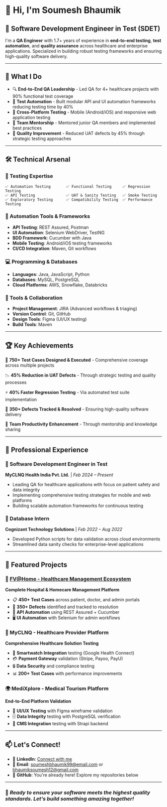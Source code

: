 # 👋 Hi, I'm Soumesh Bhaumik

## 🚀 Software Development Engineer in Test (SDET)

I'm a **QA Engineer** with 1.7+ years of experience in **end-to-end testing**, **test automation**, and **quality assurance** across healthcare and enterprise applications. Specialized in building robust testing frameworks and ensuring high-quality software delivery.

---

## 🎯 What I Do

- 🔍 **End-to-End QA Leadership** - Led QA for 4+ healthcare projects with 90% functional test coverage
- 🤖 **Test Automation** - Built modular API and UI automation frameworks reducing testing time by 40%
- 📱 **Cross-Platform Testing** - Mobile (Android/iOS) and responsive web application testing
- 👥 **Team Mentorship** - Mentored junior QA members and implemented best practices
- 🐛 **Quality Improvement** - Reduced UAT defects by 45% through strategic testing approaches

---

## 🛠️ Technical Arsenal

### 🧪 Testing Expertise
```
✅ Automation Testing       ✅ Functional Testing     ✅ Regression Testing    
✅ API Testing              ✅ UAT & Sanity Testing   ✅ Smoke Testing         
✅ Exploratory Testing      ✅ Compatibility Testing  ✅ Performance Testing
```

### 🔧 Automation Tools & Frameworks
- **API Testing**: REST Assured, Postman
- **UI Automation**: Selenium WebDriver, TestNG
- **BDD Framework**: Cucumber with Java
- **Mobile Testing**: Android/iOS testing frameworks
- **CI/CD Integration**: Maven, Git workflows

### 💻 Programming & Databases
- **Languages**: Java, JavaScript, Python
- **Databases**: MySQL, PostgreSQL
- **Cloud Platforms**: AWS, Snowflake, Databricks

### 🔄 Tools & Collaboration
- **Project Management**: JIRA (Advanced workflows & triaging)
- **Version Control**: Git, GitHub
- **Design Tools**: Figma (UI/UX testing)
- **Build Tools**: Maven

---

## 🏆 Key Achievements

🎯 **750+ Test Cases Designed & Executed** - Comprehensive coverage across multiple projects

📉 **45% Reduction in UAT Defects** - Through strategic testing and quality processes

⚡ **40% Faster Regression Testing** - Via automated test suite implementation

🔧 **350+ Defects Tracked & Resolved** - Ensuring high-quality software delivery

👥 **Team Productivity Enhancement** - Through mentorship and knowledge sharing

---

## 💼 Professional Experience

### 🏥 Software Development Engineer in Test
**MyCLNQ Health India Pvt. Ltd.** | *Feb 2024 – Present*
- Leading QA for healthcare applications with focus on patient safety and data integrity
- Implementing comprehensive testing strategies for mobile and web platforms
- Building scalable automation frameworks for continuous testing

### 💾 Database Intern
**Cognizant Technology Solutions** | *Feb 2022 – Aug 2022*
- Developed Python scripts for data validation across cloud environments
- Streamlined data sanity checks for enterprise-level applications

---

## 🚀 Featured Projects

### 🏥 [FV@Home - Healthcare Management Ecosystem]([https://github.com/sbhaumik22/fb_medical_api_automation])
**Complete Hospital & Homecare Management Platform**
- 📋 **450+ Test Cases** across patient, doctor, and admin portals
- 🐛 **350+ Defects** identified and tracked to resolution
- 🤖 **API Automation** using REST Assured + Cucumber
- 🖥️ **UI Automation** with Selenium for admin workflows

### 🏥 MyCLNQ - Healthcare Provider Platform
**Comprehensive Healthcare Solution Testing**
- 📱 **Smartwatch Integration** testing (Google Health Connect)
- 💳 **Payment Gateway** validation (Stripe, Payoo, PayU)
- 🔒 **Data Security** and compliance testing
- 📊 **200+ Test Cases** with performance improvements

### 🌍 MediXplore - Medical Tourism Platform
**End-to-End Platform Validation**
- 🎨 **UI/UX Testing** with Figma wireframe validation
- 🗄️ **Data Integrity** testing with PostgreSQL verification
- 🔄 **CMS Integration** testing with Strapi backend

---

## 📫 Let's Connect!

- 💼 **LinkedIn**: [Connect with me](https://www.linkedin.com/in/contact-soumesh-bhaumik-a0b3b3352/)
- 📧 **Email**: soumeshbhaumik99@email.com or bhaumiksoumesh12@gmail.com
- 🐙 **GitHub**: You're already here! Explore my repositories below

---

### 🌟 *Ready to ensure your software meets the highest quality standards. Let's build something amazing together!*
